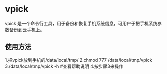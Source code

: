 # vpick

vpick 是一个命令行工具，用于备份和恢复手机系统信息，可用户于把手机系统参数备份到云手机上。

## 使用方法
1.把vpick放到手机的/data/local/tmp/
2.chmod 777 /data/local/tmp/vpick
3./data/local/tmp/vpick -h #查看帮助说明
4.按步骤3来操作